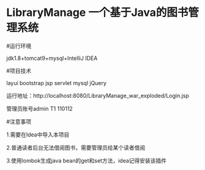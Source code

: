 # LibraryManage  一个基于Java的图书管理系统

#运行环境

jdk1.8+tomcat9+mysql+IntelliJ IDEA

#项目技术

layui bootstrap jsp servlet mysql jQuery

运行地址：http://localhost:8080/LibraryManage_war_exploded/Login.jsp

管理员账号admin T1 110112



#注意事项

1.需要在Idea中导入本项目

2.普通读者后台无法借阅图书，需要管理员给某个读者借阅

3.使用lombok生成java bean的get和set方法，idea记得安装该插件
